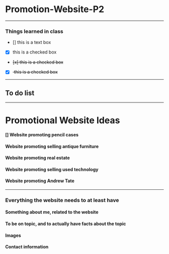 # Promotion-Website-P2
----------------------

### Things learned in class

- [] this is a text box
- [x] this is a checked box
- <del> [x] this is a checked box <del>
- [x] <del> this is a checked box <del>

--------
## To do list
--------
# Promotional Website Ideas

#### [] Website promoting pencil cases
#### Website promoting selling antique furniture 
#### Website promoting real estate 
#### Website promoting selling used technology 
#### Website promoting Andrew Tate

--------
### Everything the website needs to at least have

#### Something about me, related to the website
#### To be on topic, and to actually have facts about the topic
#### Images 
#### Contact information
#### 